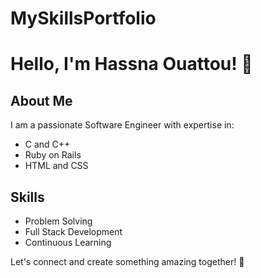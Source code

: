 # MySkillsPortfolio

# Hello, I'm Hassna Ouattou! 👋

## About Me

I am a passionate Software Engineer with expertise in:

- C and C++
- Ruby on Rails
- HTML and CSS

## Skills

- Problem Solving
- Full Stack Development
- Continuous Learning

Let's connect and create something amazing together! 🚀
